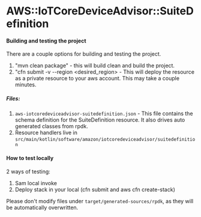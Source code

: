 # AWS::IoTCoreDeviceAdvisor::SuiteDefinition

#### Building and testing the project
There are a couple options for building and testing the project.

1. "mvn clean package" - this will build clean and build the project.
2. "cfn submit -v --region <desired_region> - This will deploy the resource as a private resource to your aws account.  This may take a couple minutes.


##### Files:

1. `aws-iotcoredeviceadvisor-suitedefinition.json` - This file contains the schema definition for the SuiteDefinition resource.  It also drives auto generated classes from rpdk.
2. Resource handlers live in `src/main/kotlin/software/amazon/iotcoredeviceadvisor/suitedefinition`


#### How to test locally
2 ways of testing:
1. Sam local invoke
2. Deploy stack in your local (cfn submit and aws cfn create-stack)

Please don't modify files under `target/generated-sources/rpdk`, as they will be
automatically overwritten.